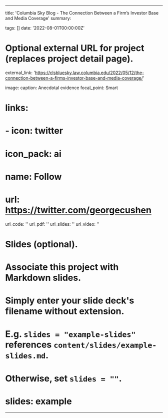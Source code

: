 
---
title: 'Columbia Sky Blog - The Connection Between a Firm’s Investor Base and Media Coverage'
summary: 

tags: []
date: '2022-08-01T00:00:00Z'

# Optional external URL for project (replaces project detail page).
external_link: 'https://clsbluesky.law.columbia.edu/2022/05/12/the-connection-between-a-firms-investor-base-and-media-coverage/'

image: 
  caption: Anecdotal evidence
  focal_point: Smart

# links:
#  - icon: twitter
#    icon_pack: ai
#    name: Follow
#    url: https://twitter.com/georgecushen
url_code: ''
url_pdf: ''
url_slides: ''
url_video: ''

# Slides (optional).
#   Associate this project with Markdown slides.
#   Simply enter your slide deck's filename without extension.
#   E.g. `slides = "example-slides"` references `content/slides/example-slides.md`.
#   Otherwise, set `slides = ""`.
# slides: example
---
